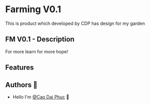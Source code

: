 
# Farming V0.1

This is product which developed by CDP has design for my garden


## FM V0.1 - Description
For more learn for more hope!

## Features

## Authors 🚀

- Hello I'm [@Cao Dai Phuc](https://www.github.com/octokatherine) 👋 

